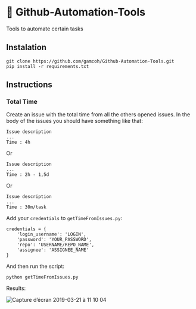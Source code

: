 # 🔧 Github-Automation-Tools
Tools  to automate certain tasks

## Instalation
```
git clone https://github.com/gamcoh/Github-Automation-Tools.git
pip install -r requirements.txt
```

## Instructions
### Total Time
Create an issue with the total time from all the others opened issues.
In the body of the issues you should have something like that:

```
Issue description
...
Time : 4h
```
Or
```
Issue description
...
Time : 2h - 1,5d
```
Or
```                                             
Issue description
...
Time : 30m/task
```

Add your `credentials` to `getTimeFromIssues.py`:
```
credentials = {
	'login_username': 'LOGIN',
	'password': 'YOUR_PASSWORD',
	'repo': 'USERNAME/REPO_NAME',
	'assignee': 'ASSIGNEE_NAME'
}
```

And then run the script:
```
python getTimeFromIssues.py
```

Results:

![Capture d’écran 2019-03-21 à 11 10 04](https://user-images.githubusercontent.com/18115514/54745486-eb516300-4bc9-11e9-941f-c6184d663104.png)



